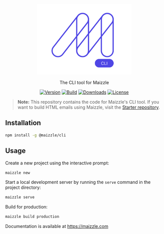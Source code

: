 <div align="center">
  <p>
    <a href="https://maizzle.com" target="_blank">
      <picture>
        <source media="(prefers-color-scheme: dark)" srcset="https://raw.githubusercontent.com/maizzle/cli/HEAD/.github/cli-mark-dark.svg">
        <img alt="Maizzle CLI" src="https://raw.githubusercontent.com/maizzle/cli/HEAD/.github/cli-mark-light.svg" width="300" height="225" style="max-width: 100%;">
      </picture>
    </a>
  </p>
  <p>The CLI tool for Maizzle</p>
  <div>

  [![Version][npm-version-shield]][npm]
  [![Build][github-ci-shield]][github-ci]
  [![Downloads][npm-stats-shield]][npm-stats]
  [![License][license-shield]][license]

  </div>
</div>

> **Note:** This repository contains the code for Maizzle's CLI tool. If you want to build HTML emails using Maizzle, visit the [Starter repository](https://github.com/maizzle/maizzle).

## Installation

```bash
npm install -g @maizzle/cli
```

## Usage

Create a new project using the interactive prompt:

```bash
maizzle new
```

Start a local development server by running the `serve` command in the project directory:

```bash
maizzle serve
```

Build for production:

```bash
maizzle build production
```

Documentation is available at https://maizzle.com

[npm]: https://www.npmjs.com/package/@maizzle/cli
[npm-stats]: https://npm-stat.com/charts.html?package=%40maizzle%2Fcli&from=2019-03-27
[npm-version-shield]: https://img.shields.io/npm/v/@maizzle/cli.svg
[npm-stats-shield]: https://img.shields.io/npm/dt/@maizzle/cli.svg?color=4f46e5
[github-ci]: https://github.com/maizzle/cli/actions
[github-ci-shield]: https://github.com/maizzle/cli/actions/workflows/nodejs.yml/badge.svg
[license]: ./LICENSE
[license-shield]: https://img.shields.io/npm/l/@maizzle/cli.svg?color=0e9f6e
